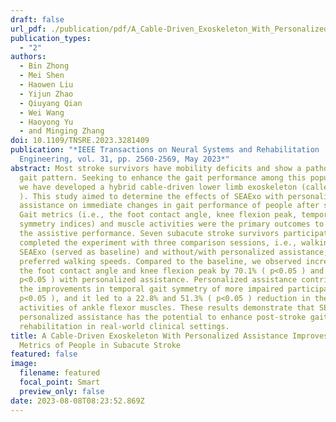 ```yaml
---
draft: false
url_pdf: ./publication/pdf/A_Cable-Driven_Exoskeleton_With_Personalized_Assistance_Improves_the_Gait_Metrics_of_People_in_Subacute_Stroke.pdf
publication_types:
  - "2"
authors:
  - Bin Zhong
  - Mei Shen
  - Haowen Liu
  - Yijun Zhao
  - Qiuyang Qian
  - Wei Wang
  - Haoyong Yu
  - and Minging Zhang
doi: 10.1109/TNSRE.2023.3281409
publication: "*IEEE Transactions on Neural Systems and Rehabilitation
  Engineering, vol. 31, pp. 2560-2569, May 2023*"
abstract: Most stroke survivors have mobility deficits and show a pathological
  gait pattern. Seeking to enhance the gait performance among this population,
  we have developed a hybrid cable-driven lower limb exoskeleton (called SEAExo
  ). This study aimed to determine the effects of SEAExo with personalized
  assistance on immediate changes in gait performance of people after stroke.
  Gait metrics (i.e., the foot contact angle, knee flexion peak, temporal gait
  symmetry indices) and muscle activities were the primary outcomes to evaluate
  the assistive performance. Seven subacute stroke survivors participated and
  completed the experiment with three comparison sessions, i.e., walking without
  SEAExo (served as baseline) and without/with personalized assistance, at their
  preferred walking speeds. Compared to the baseline, we observed increases in
  the foot contact angle and knee flexion peak by 70.1% ( p<0.05 ) and 60.0% (
  p<0.05 ) with personalized assistance. Personalized assistance contributed to
  the improvements in temporal gait symmetry of more impaired participants (
  p<0.05 ), and it led to a 22.8% and 51.3% ( p<0.05 ) reduction in the muscle
  activities of ankle flexor muscles. These results demonstrate that SEAExo with
  personalized assistance has the potential to enhance post-stroke gait
  rehabilitation in real-world clinical settings.
title: A Cable-Driven Exoskeleton With Personalized Assistance Improves the Gait
  Metrics of People in Subacute Stroke
featured: false
image:
  filename: featured
  focal_point: Smart
  preview_only: false
date: 2023-08-08T08:23:52.869Z
---
```

